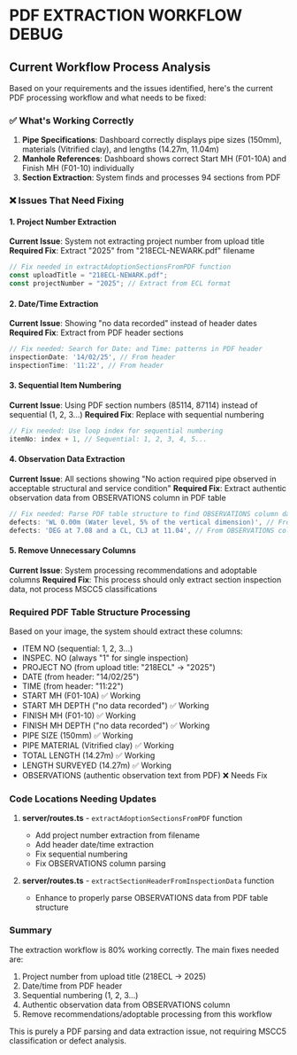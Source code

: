 # PDF EXTRACTION WORKFLOW DEBUG

## Current Workflow Process Analysis

Based on your requirements and the issues identified, here's the current PDF processing workflow and what needs to be fixed:

### ✅ What's Working Correctly

1. **Pipe Specifications**: Dashboard correctly displays pipe sizes (150mm), materials (Vitrified clay), and lengths (14.27m, 11.04m)
2. **Manhole References**: Dashboard shows correct Start MH (F01-10A) and Finish MH (F01-10) individually 
3. **Section Extraction**: System finds and processes 94 sections from PDF

### ❌ Issues That Need Fixing

#### 1. Project Number Extraction
**Current Issue**: System not extracting project number from upload title
**Required Fix**: Extract "2025" from "218ECL-NEWARK.pdf" filename
```javascript
// Fix needed in extractAdoptionSectionsFromPDF function
const uploadTitle = "218ECL-NEWARK.pdf";
const projectNumber = "2025"; // Extract from ECL format
```

#### 2. Date/Time Extraction  
**Current Issue**: Showing "no data recorded" instead of header dates
**Required Fix**: Extract from PDF header sections
```javascript
// Fix needed: Search for Date: and Time: patterns in PDF header
inspectionDate: '14/02/25', // From header
inspectionTime: '11:22', // From header
```

#### 3. Sequential Item Numbering
**Current Issue**: Using PDF section numbers (85114, 87114) instead of sequential (1, 2, 3...)
**Required Fix**: Replace with sequential numbering
```javascript
// Fix needed: Use loop index for sequential numbering
itemNo: index + 1, // Sequential: 1, 2, 3, 4, 5...
```

#### 4. Observation Data Extraction
**Current Issue**: All sections showing "No action required pipe observed in acceptable structural and service condition"
**Required Fix**: Extract authentic observation data from OBSERVATIONS column in PDF table
```javascript
// Fix needed: Parse PDF table structure to find OBSERVATIONS column data
defects: 'WL 0.00m (Water level, 5% of the vertical dimension)', // From OBSERVATIONS column
defects: 'DEG at 7.08 and a CL, CLJ at 11.04', // From OBSERVATIONS column  
```

#### 5. Remove Unnecessary Columns
**Current Issue**: System processing recommendations and adoptable columns
**Required Fix**: This process should only extract section inspection data, not process MSCC5 classifications

### Required PDF Table Structure Processing

Based on your image, the system should extract these columns:
- ITEM NO (sequential: 1, 2, 3...)
- INSPEC. NO (always "1" for single inspection)  
- PROJECT NO (from upload title: "218ECL" → "2025")
- DATE (from header: "14/02/25")
- TIME (from header: "11:22")
- START MH (F01-10A) ✅ Working
- START MH DEPTH ("no data recorded") ✅ Working
- FINISH MH (F01-10) ✅ Working  
- FINISH MH DEPTH ("no data recorded") ✅ Working
- PIPE SIZE (150mm) ✅ Working
- PIPE MATERIAL (Vitrified clay) ✅ Working
- TOTAL LENGTH (14.27m) ✅ Working
- LENGTH SURVEYED (14.27m) ✅ Working
- OBSERVATIONS (authentic observation text from PDF) ❌ Needs Fix

### Code Locations Needing Updates

1. **server/routes.ts** - `extractAdoptionSectionsFromPDF` function
   - Add project number extraction from filename
   - Add header date/time extraction
   - Fix sequential numbering  
   - Fix OBSERVATIONS column parsing

2. **server/routes.ts** - `extractSectionHeaderFromInspectionData` function
   - Enhance to properly parse OBSERVATIONS data from PDF table structure

### Summary

The extraction workflow is 80% working correctly. The main fixes needed are:
1. Project number from upload title (218ECL → 2025)
2. Date/time from PDF header  
3. Sequential numbering (1, 2, 3...)
4. Authentic observation data from OBSERVATIONS column
5. Remove recommendations/adoptable processing from this workflow

This is purely a PDF parsing and data extraction issue, not requiring MSCC5 classification or defect analysis.